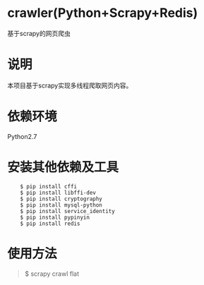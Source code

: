 # crawler(Python+Scrapy+Redis)
基于scrapy的网页爬虫

# 说明
本项目基于scrapy实现多线程爬取网页内容。

# 依赖环境
Python2.7

# 安装其他依赖及工具
        $ pip install cffi
        $ pip install libffi-dev
        $ pip install cryptography
        $ pip install mysql-python
        $ pip install service_identity
        $ pip install pypinyin
        $ pip install redis

# 使用方法
> $ scrapy crawl flat
